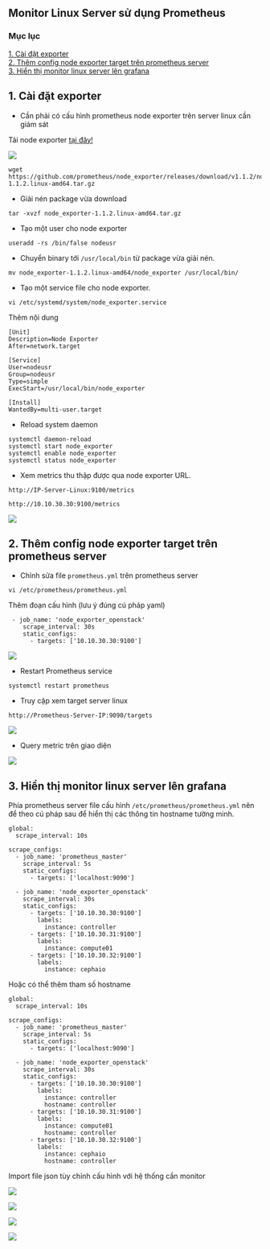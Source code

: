 ## Monitor Linux Server sử dụng Prometheus

### Mục lục

[1. Cài đặt exporter](#exporter)<br>
[2. Thêm config node exporter target trên prometheus server](#target)<br>
[3. Hiển thị monitor linux server lên grafana](#linux)<br>

<a name="exporter"></a>
## 1. Cài đặt exporter

- Cần phải có cấu hình prometheus node exporter trên server linux cần giám sát

Tải node exporter <a href="https://prometheus.io/download/" target="_blank">tại đây!</a>

![](../images/promethues-server-linux/Screenshot_1110.png)

```
wget https://github.com/prometheus/node_exporter/releases/download/v1.1.2/node_exporter-1.1.2.linux-amd64.tar.gz
```

- Giải nén package vừa download

```
tar -xvzf node_exporter-1.1.2.linux-amd64.tar.gz
```

- Tạo một user cho node exporter

```
useradd -rs /bin/false nodeusr
```

- Chuyển binary tới `/usr/local/bin` từ package vừa giải nén.

```
mv node_exporter-1.1.2.linux-amd64/node_exporter /usr/local/bin/
```

- Tạo một service file cho node exporter.

```
vi /etc/systemd/system/node_exporter.service
```

Thêm nội dung

```
[Unit]
Description=Node Exporter
After=network.target

[Service]
User=nodeusr
Group=nodeusr
Type=simple
ExecStart=/usr/local/bin/node_exporter

[Install]
WantedBy=multi-user.target
```
- Reload system daemon

```
systemctl daemon-reload
systemctl start node_exporter
systemctl enable node_exporter
systemctl status node_exporter
```

- Xem metrics thu thập được qua node exporter URL.

```
http://IP-Server-Linux:9100/metrics
```

```
http://10.10.30.30:9100/metrics
```

![](../images/promethues-server-linux/Screenshot_1111.png)

<a name="target"></a>
## 2. Thêm config node exporter target trên prometheus server

- Chỉnh sửa file `prometheus.yml` trên prometheus server 

```
vi /etc/prometheus/prometheus.yml
```

Thêm đoạn cấu hình (lưu ý đúng cú pháp yaml)

```
 - job_name: 'node_exporter_openstack'
    scrape_interval: 30s
    static_configs:
      - targets: ['10.10.30.30:9100']
```

![](../images/promethues-server-linux/Screenshot_1112.png)


- Restart Prometheus service

```
systemctl restart prometheus
```

- Truy cập xem target server linux

```
http://Prometheus-Server-IP:9090/targets
```

![](../images/promethues-server-linux/Screenshot_1113.png)


- Query metric trên giao diện

![](../images/promethues-server-linux/Screenshot_1114.png)

<a name="linux"></a>
## 3. Hiển thị monitor linux server lên grafana

Phía prometheus server file cấu hình `/etc/prometheus/prometheus.yml` nên để theo cú pháp sau để hiển thị các thông tin hostname tường minh.

```
global:
  scrape_interval: 10s

scrape_configs:
  - job_name: 'prometheus_master'
    scrape_interval: 5s
    static_configs:
      - targets: ['localhost:9090']

  - job_name: 'node_exporter_openstack'
    scrape_interval: 30s
    static_configs:
      - targets: ['10.10.30.30:9100']
        labels:
          instance: controller
      - targets: ['10.10.30.31:9100']
        labels:
          instance: compute01
      - targets: ['10.10.30.32:9100']
        labels:
          instance: cephaio
```

Hoặc có thể thêm tham số hostname

```
global:
  scrape_interval: 10s

scrape_configs:
  - job_name: 'prometheus_master'
    scrape_interval: 5s
    static_configs:
      - targets: ['localhost:9090']

  - job_name: 'node_exporter_openstack'
    scrape_interval: 30s
    static_configs:
      - targets: ['10.10.30.30:9100']
        labels:
          instance: controller
          hostname: controller
      - targets: ['10.10.30.31:9100']
        labels:
          instance: compute01
          hostname: controller
      - targets: ['10.10.30.32:9100']
        labels:
          instance: cephaio
          hostname: controller
```


Import file json tùy chỉnh cấu hình với hệ thống cần monitor

![](../images/promethues-server-linux/Screenshot_1118.png)

![](../images/promethues-server-linux/Screenshot_1119.png)

![](../images/promethues-server-linux/Screenshot_1120.png)

![](../images/promethues-server-linux/Screenshot_1121.png)























































